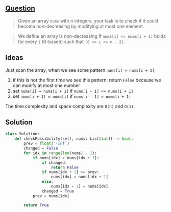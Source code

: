 ## [Question](https://leetcode.com/problems/non-decreasing-array/)

> Given an array `nums` with n integers, your task is to check if it could become non-decreasing by modifying at most one element.

> We define an array is non-decreasing if `nums[i] <= nums[i + 1]` holds for every `i` (0-based) such that `(0 <= i <= n - 2)`.

## Ideas

Just scan the array, when we see some pattern `nums[i] > nums[i + 1]`,

1. if this is not the first time we see this pattern, return `False` because we can modify at most one number
2. set `nums[i] = nums[i + 1]` if `nums[i - 1] <= nums[i + 1]`
3. set `nums[i + 1] = nums[i]` if `nums[i - 1] > nums[i + 1]`

The time complexity and space complexity are `O(n)` and `O(1)`.

## Solution
```py
class Solution:
    def checkPossibility(self, nums: List[int]) -> bool:
        prev = float('-inf')
        changed = False
        for idx in range(len(nums) - 1):
            if nums[idx] > nums[idx + 1]:
                if changed:
                    return False
                if nums[idx + 1] >= prev:
                    nums[idx] = nums[idx + 1]
                else:
                    nums[idx + 1] = nums[idx]
                changed = True
            prev = nums[idx]

        return True
```